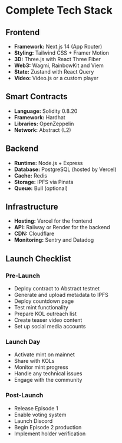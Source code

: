 # Complete Tech Stack

## Frontend
- **Framework:** Next.js 14 (App Router)
- **Styling:** Tailwind CSS + Framer Motion
- **3D:** Three.js with React Three Fiber
- **Web3:** Wagmi, RainbowKit and Viem
- **State:** Zustand with React Query
- **Video:** Video.js or a custom player

## Smart Contracts
- **Language:** Solidity 0.8.20
- **Framework:** Hardhat
- **Libraries:** OpenZeppelin
- **Network:** Abstract (L2)

## Backend
- **Runtime:** Node.js + Express
- **Database:** PostgreSQL (hosted by Vercel)
- **Cache:** Redis
- **Storage:** IPFS via Pinata
- **Queue:** Bull (optional)

## Infrastructure
- **Hosting:** Vercel for the frontend
- **API:** Railway or Render for the backend
- **CDN:** Cloudflare
- **Monitoring:** Sentry and Datadog

## Launch Checklist
### Pre-Launch
- Deploy contract to Abstract testnet
- Generate and upload metadata to IPFS
- Deploy countdown page
- Test mint functionality
- Prepare KOL outreach list
- Create teaser video content
- Set up social media accounts

### Launch Day
- Activate mint on mainnet
- Share with KOLs
- Monitor mint progress
- Handle any technical issues
- Engage with the community

### Post-Launch
- Release Episode 1
- Enable voting system
- Launch Discord
- Begin Episode 2 production
- Implement holder verification

